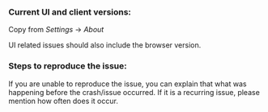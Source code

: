 <!--
If you are posting a question/feature requests, all prefilled information can be removed.

By submitting this report, I thereby confirm that I have read the guidelines for contributing (https://github.com/airdcpp-web/airdcpp-webclient/blob/master/.github/CONTRIBUTING.md) for this report type.
-->

<!-- BUG TEMPLATE -->

### Current UI and client versions:

Copy from *Settings* -> *About*

UI related issues should also include the browser version.

### Steps to reproduce the issue:

If you are unable to reproduce the issue, you can explain that what was happening before the crash/issue occurred. If it is a recurring issue, please mention how often does it occur.
